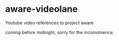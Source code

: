 # aware-videolane
Youtube video references to project aware

coming before midnight, sorry for the inconvinience.
